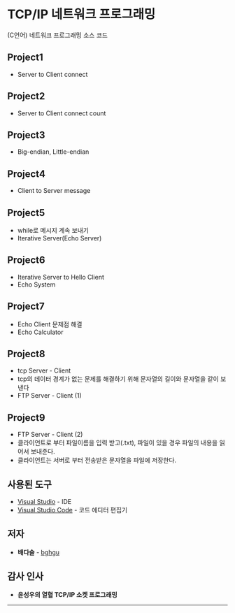 # TCP/IP 네트워크 프로그래밍

(C언어) 네트워크 프로그래밍 소스 코드

## Project1

-  Server to Client connect

## Project2

- Server to Client connect count

## Project3

- Big-endian, Little-endian

## Project4

- Client to Server message

## Project5

-  while로 메시지 계속 보내기
-  Iterative Server(Echo Server)

## Project6

-  Iterative Server to Hello Client 
-  Echo System

## Project7

-  Echo Client 문제점 해결
-  Echo Calculator


## Project8

- tcp Server - Client
- tcp의 데이터 경계가 없는 문제를 해결하기 위해 문자열의 길이와 문자열을 같이 보낸다
- FTP Server - Client (1)


## Project9

- FTP Server - Client (2)
- 클라이언트로 부터 파일이름을 입력 받고(.txt), 파일이 있을 경우 파일의 내용을 읽어서 보내준다.
- 클라이언트는 서버로 부터 전송받은 문자열을 파일에 저장한다.

## 사용된 도구

* [Visual Studio](https://www.visualstudio.com/ko/downloads/) - IDE
* [Visual Studio Code](https://code.visualstudio.com/) - 코드 에디터 편집기

## 저자

* **배다슬** - [bghgu](https://github.com/bghgu)


## 감사 인사

* **윤성우의 열혈 TCP/IP 소켓 프로그래밍**

---


